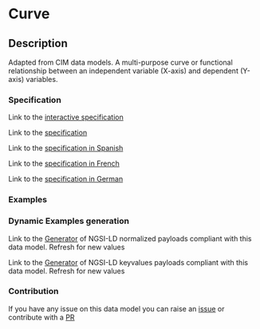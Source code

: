 # Curve

## Description 

Adapted from CIM data models. A multi-purpose curve or functional relationship between an independent variable (X-axis) and dependent (Y-axis) variables.
### Specification

Link to the [interactive specification](https://swagger.lab.fiware.org/?url=https://smart-data-models.github.io/dataModel.EnergyCIM/Curve/swagger.yaml)

Link to the [specification](https://smart-data-models.github.io/dataModel.EnergyCIM/Curve/doc/spec.md)

Link to the [specification in Spanish](https://smart-data-models.github.io/dataModel.EnergyCIM/Curve/doc/spec_ES.md)

Link to the [specification in French](https://smart-data-models.github.io/dataModel.EnergyCIM/Curve/doc/spec_FR.md)

Link to the [specification in German](https://smart-data-models.github.io/dataModel.EnergyCIM/Curve/doc/spec_DE.md)
### Examples
### Dynamic Examples generation

Link to the [Generator](https://smartdatamodels.org/extra/ngsi-ld_generator_v0.92.php?schemaUrl=https://raw.githubusercontent.com/smart-data-models/dataModel.EnergyCIM/master/Curve/schema.json&email=info@smartdatamodels.org) of NGSI-LD normalized payloads compliant with this data model. Refresh for new values

Link to the [Generator](https://smartdatamodels.org/extra/ngsi-ld_generator_keyvalues_v0.92.php?schemaUrl=https://raw.githubusercontent.com/smart-data-models/dataModel.EnergyCIM/master/Curve/schema.json&email=info@smartdatamodels.org) of NGSI-LD keyvalues payloads compliant with this data model. Refresh for new values
### Contribution

 If you have any issue on this data model you can raise an [issue](https://github.com/smart-data-models/dataModel.EnergyCIM/issues)  or contribute with a [PR](https://github.com/smart-data-models/dataModel.EnergyCIM/pulls)